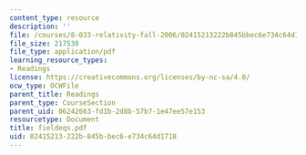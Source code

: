 ```yaml
---
content_type: resource
description: ''
file: /courses/8-033-relativity-fall-2006/02415213222b845bbec6e734c64d1718_fieldeqs.pdf
file_size: 217538
file_type: application/pdf
learning_resource_types:
- Readings
license: https://creativecommons.org/licenses/by-nc-sa/4.0/
ocw_type: OCWFile
parent_title: Readings
parent_type: CourseSection
parent_uid: 06242663-fd1b-2d8b-57b7-1e47ee57e153
resourcetype: Document
title: fieldeqs.pdf
uid: 02415213-222b-845b-bec6-e734c64d1718
---
```

